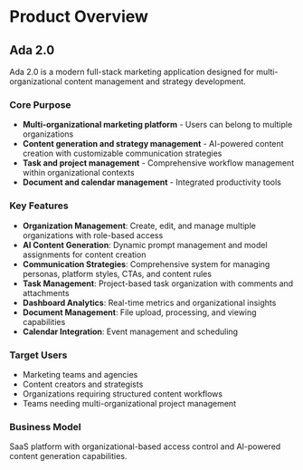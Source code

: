 # Product Overview

## Ada 2.0

Ada 2.0 is a modern full-stack marketing application designed for multi-organizational content management and strategy development.

### Core Purpose
- **Multi-organizational marketing platform** - Users can belong to multiple organizations
- **Content generation and strategy management** - AI-powered content creation with customizable communication strategies
- **Task and project management** - Comprehensive workflow management within organizational contexts
- **Document and calendar management** - Integrated productivity tools

### Key Features
- **Organization Management**: Create, edit, and manage multiple organizations with role-based access
- **AI Content Generation**: Dynamic prompt management and model assignments for content creation
- **Communication Strategies**: Comprehensive system for managing personas, platform styles, CTAs, and content rules
- **Task Management**: Project-based task organization with comments and attachments
- **Dashboard Analytics**: Real-time metrics and organizational insights
- **Document Management**: File upload, processing, and viewing capabilities
- **Calendar Integration**: Event management and scheduling

### Target Users
- Marketing teams and agencies
- Content creators and strategists
- Organizations requiring structured content workflows
- Teams needing multi-organizational project management

### Business Model
SaaS platform with organizational-based access control and AI-powered content generation capabilities.